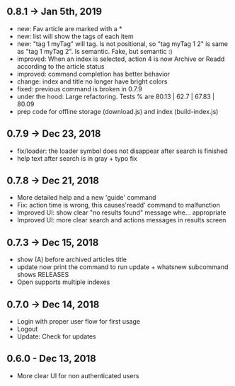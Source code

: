 ## 0.8.1 -> Jan 5th, 2019

  * new: Fav article are marked with a *
  * new: list will show the tags of each item
  * new: "tag 1 myTag" will tag. Is not positional, so "tag myTag 1 2" is same as "tag 1 myTag 2". Is semantic. Fake, but semantic :)
  * improved: When an index is selected, action 4 is now Archive or Readd according to the article status
  * improved: command completion has better behavior
  * change: index and title no longer have bright colors
  * fixed: previous command is broken in 0.7.9
  * under the hood: Large refactoring. Tests % are 80.13 | 62.7 | 67.83 | 80.09
  * prep code for offline storage (download.js) and index (build-index.js)

## 0.7.9 -> Dec 23, 2018

  * fix/loader: the loader symbol does not disappear after search is finished
  * help text after search is in gray + typo fix

## 0.7.8 -> Dec 21, 2018

  * More detailed help and a new 'guide' command
  * Fix: action time is wrong, this causes'readd' command to malfunction
  * Improved UI: show clear "no results found" message whe... appropriate
  * Improved UI: more clear search and actions messages in results screen

## 0.7.3 -> Dec 15, 2018

  * show (A) before archived articles title
  * update now print the command to run update + whatsnew subcommand shows RELEASES
  * Open supports multiple indexes

## 0.7.0 -> Dec 14, 2018

  * Login with proper user flow for first usage
  * Logout
  * Update: Check for updates

## 0.6.0 - Dec 13, 2018

  * More clear UI for non authenticated users
